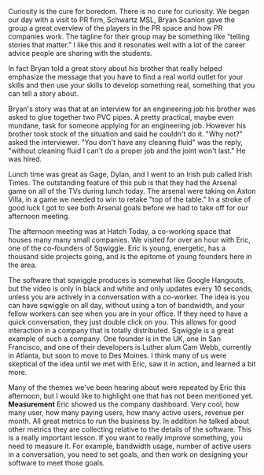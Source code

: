<!--
.. title: There is no Cure for Curiosity
.. date: 2014/01/14 08:07:07 /0800
.. slug: there-is-no-cure-for-curiosity
.. tags: Jterm14
.. link: 
.. description: 
-->


Curiosity is the cure for boredom.  There is no cure for curiosity.  We began our day with a visit to PR firm, Schwartz MSL, Bryan Scanlon gave the group a great overview of the players in the PR space and how PR companies work.   The tagline for their group may be something like "telling stories that matter." I like this and it resonates well with a lot of the career advice people are sharing with the students. 

In fact Bryan told a great story about his brother that really helped emphasize the message that you have to find a real world outlet for your skills and then use your skills to develop something real, something that you can tell a story about. 

<!-- TEASER_END -->

Bryan's story was that at an interview for an engineering job his brother was asked to glue together two PVC pipes.  A pretty practical, maybe even mundane, task for someone applying for an engineering job.  However his brother took stock of the situation and said he couldn't do it.  "Why not?" asked the interviewer.  "You don't have any cleaning fluid" was the reply, "without cleaning fluid I can't do a proper job and the joint won't last."  He was hired.

Lunch time was great as Gage, Dylan, and I went to an Irish pub called Irish Times.  The outstanding feature of this pub is that they had the Arsenal game on all of the TVs during lunch today.  The arsenal were taking on Aston Villa, in a game we needed to win to retake "top of the table."  In a stroke of good luck I got to see both Arsenal goals before we had to take off for our afternoon meeting.

The afternoon meeting was at Hatch Today, a co-working space that houses many many small companies.  We visited for over an hour with Eric, one of the co-founders of Sqwiggle.  Eric is young, energetic, has a thousand side projects going, and is the epitome of young founders here in the area.  

The software that sqwiggle produces is somewhat like Google Hangouts, but the video is only in black and white and only updates every 10 seconds, unless you are actively in a conversation with a co-worker.  The idea is you can have sqwiggle on all day, without using a ton of bandwidth, and your fellow workers can see when you are in your office.  If they need to have a quick conversation, they just double click on you.  This allows for good interaction in a company that is totally distributed.  Sqwiggle is a great example of such a company.  One founder is in the UK, one in San Francisco, and one of their developers is Luther alum Cam Webb, currently in Atlanta, but soon to move to Des Moines.  I think many of us were skeptical of the idea until we met with Eric, saw it in action, and learned a bit more.

Many of the themes we've been hearing about were repeated by Eric this afternoon, but I would like to highlight one that has not been mentioned yet.  **Measurement**  Eric showed us the company dashboard.  Very cool, how many user, how many paying users, how many active users, revenue per month.  All great metrics to run the business by.  In addition he talked about other metrics they are collecting relative to the details of the software.  This is a really important lesson.  If you want to really improve something, you need to measure it.  For example, bandwidth usage, number of active users in a conversation, you need to set goals, and then work on designing your software to meet those goals.

